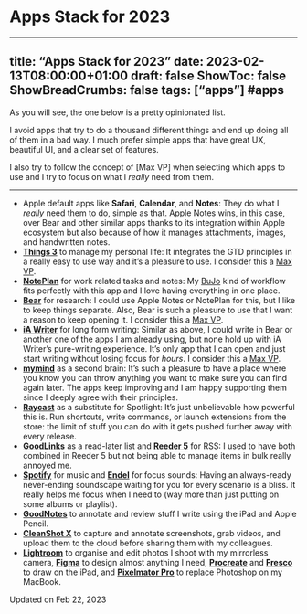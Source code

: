 # Apps Stack for 2023

---
title: “Apps Stack for 2023”
date: 2023-02-13T08:00:00+01:00
draft: false
ShowToc: false
ShowBreadCrumbs: false
tags: [“apps”] #apps
---

As you will see, the one below is a pretty opinionated list. 

I avoid apps  that try to do a thousand different things and end up doing all of them in a bad way. I much prefer simple apps that have great UX, beautiful UI, and a clear set of features.

I also try to follow the concept of [Max VP] when selecting which apps to use and I try to focus on what I *really* need from them.

---

- Apple default apps like **Safari**, **Calendar**, and **Notes**: They do what I *really* need them to do, simple as that. Apple Notes wins, in this case, over Bear and other similar apps thanks to its integration within Apple ecosystem but also because of how it manages attachments, images, and handwritten notes.
- **[Things 3](https://culturedcode.com/things/)** to manage my personal life: It integrates the GTD principles in a really easy to use way and it’s a pleasure to use. I consider this a [Max VP](/maximum-viable-product).
- **[NotePlan](https://noteplan.co)** for work related tasks and notes: My [BuJo](https://bulletjournal.com) kind of workflow fits perfectly with this app and I love having everything in one place.
- **[Bear](https://bear.app)** for research: I could use Apple Notes or NotePlan for this, but I like to keep things separate. Also, Bear is such a pleasure to use that I want a reason to keep opening it. I consider this a [Max VP](/maximum-viable-product).
- **[iA Writer](https://ia.net/writer)** for long form writing: Similar as above, I could write in Bear or another one of the apps I am already using, but none hold up with iA Writer’s pure-writing experience. It’s only app that I can open and just start writing without losing focus for *hours*. I consider this a [Max VP](/maximum-viable-product).
- **[mymind](https://mymind.com)** as a second brain: It’s such a pleasure to have a place where you know you can throw anything you want to make sure you can find again later. The apps keep improving and I am happy supporting them since I deeply agree with their principles. 
- **[Raycast](https://www.raycast.com)** as a substitute for Spotlight: It’s just unbelievable how powerful this is. Run shortcuts, write commands, or launch extensions from the store: the limit of stuff you can do with it gets pushed further away with every release.
- **[GoodLinks](https://goodlinks.app/)** as a read-later list and **[Reeder 5](https://www.reederapp.com)** for RSS: I used to have both combined in Reeder 5 but not being able to manage items in bulk really annoyed me.
- **[Spotify](http://spotify.com)** for music and **[Endel](https://endel.io)** for focus sounds: Having an always-ready never-ending soundscape waiting for you for every scenario is a bliss. It really helps me focus when I need to (way more than just putting on some albums or playlist).
- **[GoodNotes](https://www.goodnotes.com)** to annotate and review stuff I write using the iPad and Apple Pencil.
- **[CleanShot X](https://cleanshot.com/)** to capture and annotate screenshots, grab videos, and upload them to the cloud before sharing them with my colleagues.
- **[Lightroom](http://lightroom.adobe.com)** to organise and edit photos I shoot with my mirrorless camera, **[Figma](http://figma.com)** to design almost anything I need, **[Procreate](https://procreate.com/)** and **[Fresco](https://www.adobe.com/products/fresco.html)** to draw on the iPad, and **[Pixelmator Pro](https://www.pixelmator.com/pro/)** to replace Photoshop on my MacBook.

Updated on Feb 22, 2023
